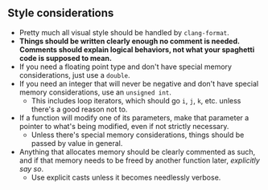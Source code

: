 ## Style considerations
- Pretty much all visual style should be handled by `clang-format`.
- **Things should be written clearly enough no comment is needed. Comments should explain logical behaviors, not what your spaghetti code is supposed to mean.**
- If you need a floating point type and don't have special memory considerations, just use a `double`.
- If you need an integer that will never be negative and don't have special memory considerations, use an `unsigned int`.
    - This includes loop iterators, which should go `i`, `j`, `k`, etc. unless there's a good reason not to.
- If a function will modify one of its parameters, make that parameter a pointer to what's being modified, even if not strictly necessary. 
    - Unless there's special memory considerations, things should be passed by value in general.
- Anything that allocates memory should be clearly commented as such, and if that memory needs to be freed by another function later, *explicitly say so*.
    - Use explicit casts unless it becomes needlessly verbose.